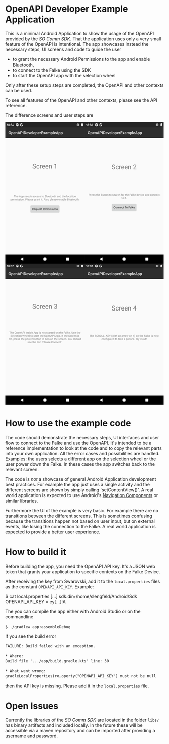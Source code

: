 # OpenAPI Developer Example Application

This is a minimal Android Application to show the usage of the OpenAPI provided
by the *SO Comm SDK*. That the application uses only a very small feature of
the OpenAPI is intentional. The app showcases instead the necessary steps,
UI screens and code to guide the user

* to grant the necessary Android Permissions to the app and enable Bluetooth,
* to connect to the Falke using the SDK
* to start the OpenAPI app with the selection wheel

Only after these setup steps are completed, the OpenAPI and other contexts can
be used.

To see all features of the OpenAPI and other contexts, please see the API
reference.

The difference screens and user steps are

![Four Screens](screens.png "Four-Screens")


# How to use the example code

The code should demonstrate the necessary steps, UI interfaces and user flow to
connect to the Falke and use the OpenAPI. It's intended to be a reference
implementation to look at the code and to copy the relevant parts into your own
application. All the error cases and possibilities are handled. Examples: the
users selects a different app on the selection wheel or the user power down
the Falke. In these cases the app switches back to the relevant screen.

The code is _not_ a showcase of general Android Application development best
practices. For example the app just uses a single activity and the different screens
are shown by simply calling 'setContentView()'. A real world application is expected
to use Android's [Navigation Components](https://developer.android.com/guide/navigation/)
or similar libraries.

Furthermore the UI of the example is very basic. For example there are no
transitions between the different screens. This is sometimes confusing because
the transitions happen not based on user input, but on external events, like
losing the connection to the Falke. A real world application is expected to
provide a better user experience.


# How to build it

Before building the app, you need the OpenAPI API key. It's a JSON web token
that grants your application to specific contexts on the Falke Device.

After receiving the key from Swarovski, add it to the `local.properties` files
as the constant `OPENAPI_API_KEY`. Example:

   $ cat local.properties
   [...]
   sdk.dir=/home/slengfeld/Android/Sdk
   OPENAPI_API_KEY = ey[...]IA

The you can compile the app either with Android Studio or on the commandline

    $ ./gradlew app:assembleDebug

If you see the build error

    FAILURE: Build failed with an exception.

    * Where:
    Build file '.../app/build.gradle.kts' line: 30

    * What went wrong:
    gradleLocalProperties(ro…operty("OPENAPI_API_KEY") must not be null

then the API key is missing. Please add it in the `local.properties` file.


# Open Issues

Currently the libraries of the *SO Comm SDK* are located in the folder `libs/`
has binary artifacts and included locally. In the future these will be
accessible via a maven repository and can be imported after providing a
username and password.
